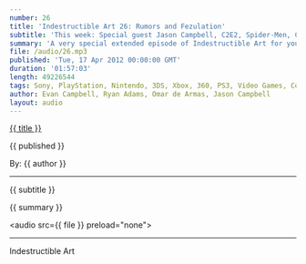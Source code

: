 ```yaml
---
number: 26
title: 'Indestructible Art 26: Rumors and Fezulation'
subtitle: 'This week: Special guest Jason Campbell, C2E2, Spider-Men, Caine's Arcade, Digital first comics, Capcom Captivate, Hawkeye, Apple/Valve Rumors, The Walking Dead, PAX Mentions, Skullgirls, and Fez.'
summary: 'A very special extended episode of Indestructible Art for you this week. We welcome special guest Jason Campbell to the show, who's knowledge on the tech industry brings some welcome insight. This week we discuss news from C2E2, a comic con in Chicago.  The Heartwarming story of Cain's Arcade.  The possibilities of digital first Comic distribution. Possibly the best and most informed discussion on rumors of Apple's introduction into the gaming industry. Jason, who recently read the first 6 trades of the Walking Dead, tells us what kept him hooked to the series and what he likes from the TV series. Omar and Evan recap the best from PAX East, then get into new releases Skullgirls and Fez.'
file: /audio/26.mp3
published: 'Tue, 17 Apr 2012 00:00:00 GMT'
duration: '01:57:03'
length: 49226544
tags: Sony, PlayStation, Nintendo, 3DS, Xbox, 360, PS3, Video Games, Comics, games, Indestructible Art, Capcom, Valve, Marvel, DC, Sony, PSN, PSVita, Fez, Skullgirls, The Walking Dead, apple, Valve, Capcom, Caine's arcade, c2e2, spidermen, thrillbent, pax
author: Evan Campbell, Ryan Adams, Omar de Armas, Jason Campbell
layout: audio
---
```


<a href="../episodes/{{ number }}.html" class='postTitleLink'><p class='postTitle'>{{ title }}</p></a>
<p class='postPublished'>{{ published }}</p>
<p class='postAuthor'>By: {{ author }}</p>
<hr>
{{ subtitle }}  
  
{{ summary }}  

<audio src={{ file }} preload="none"></audio>

- - -
Indestructible Art
